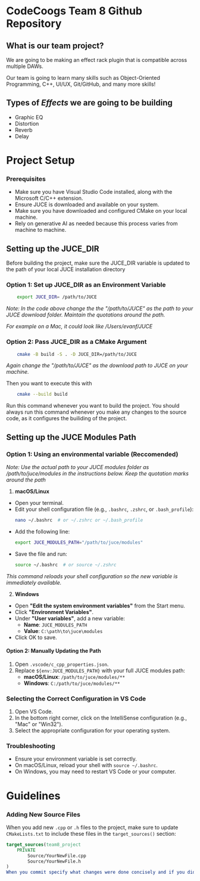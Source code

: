 
# CodeCoogs Team 8 Github Repository

## What is our team project?

We are going to be making an effect rack plugin that is compatible across multiple DAWs.

Our team is going to learn many skills such as Object-Oriented Programming, C++, UI/UX, Git/GitHub, and many more skills!


## Types of *Effects* we are going to be building 

- Graphic EQ
- Distortion
- Reverb
- Delay

# Project Setup

### Prerequisites
- Make sure you have Visual Studio Code installed, along with the Microsoft C/C++ extension.
- Ensure JUCE is downloaded and available on your system.
- Make sure you have downloaded and configured CMake on your local machine.
- Rely on generative AI as needed because this process varies from machine to machine.

## Setting up the JUCE_DIR
Before building the project, make sure the JUCE_DIR variable is updated to the path of your local JUCE installation directory
### Option 1: Set up JUCE_DIR as an Environment Variable
```bash
    export JUCE_DIR= /path/to/JUCE
```
*Note: In the code above change the the "/path/to/JUCE" as the path to your JUCE download folder. Maintain the quotations around the path.*

*For example on a Mac, it could look like /Users/evanf/JUCE*

### Option 2: Pass JUCE_DIR as a CMake Argument 
```bash
    cmake -B build -S . -D JUCE_DIR=/path/to/JUCE
```
*Again change the "/path/to/JUCE" as the download path to JUCE on your machine.*

Then you want to execute this with
```bash
    cmake --build build 
```
Run this command whenever you want to build the project. You should always run this command whenever you make any changes to the source code, as it configures the builiding of the project.

## Setting up the JUCE Modules Path

### Option 1: Using an environmental variable (Reccomended)

*Note: Use the actual path to your JUCE modules folder as /path/to/juce/modules in the instructions below. Keep the quotation marks around the path*

1. **macOS/Linux**
- Open your terminal.
- Edit your shell configuration file (e.g., `.bashrc`, `.zshrc`, or `.bash_profile`):
   ```bash
   nano ~/.bashrc  # or ~/.zshrc or ~/.bash_profile
   ```
- Add the following line:
   ```bash
   export JUCE_MODULES_PATH="/path/to/juce/modules"
   ```
- Save the file and run:
   ```bash
   source ~/.bashrc  # or source ~/.zshrc
   ```
*This command reloads your shell configuration so the new variable is immediately available.*

2. **Windows**
- Open **"Edit the system environment variables"** from the Start menu.
- Click **"Environment Variables"**.
- Under **"User variables"**, add a new variable:
   - **Name**: `JUCE_MODULES_PATH`
   - **Value**: `C:\path\to\juce\modules`
- Click OK to save.

#### Option 2: Manually Updating the Path
1. Open `.vscode/c_cpp_properties.json`.
2. Replace `${env:JUCE_MODULES_PATH}` with your full JUCE modules path:
   - **macOS/Linux**: `/path/to/juce/modules/**`
   - **Windows**: `C:/path/to/juce/modules/**`

### Selecting the Correct Configuration in VS Code
1. Open VS Code.
2. In the bottom right corner, click on the IntelliSense configuration (e.g., "Mac" or "Win32").
3. Select the appropriate configuration for your operating system.

### Troubleshooting
- Ensure your environment variable is set correctly.
- On macOS/Linux, reload your shell with `source ~/.bashrc`.
- On Windows, you may need to restart VS Code or your computer.

# Guidelines 

### Adding New Source Files
When you add new `.cpp` or `.h` files to the project, make sure to update `CMakeLists.txt` to include these files in the `target_sources()` section:
```cmake
target_sources(team8_project
    PRIVATE
        Source/YourNewFile.cpp
        Source/YourNewFile.h
)
When you commit specify what changes were done concisely and if you did add any source files